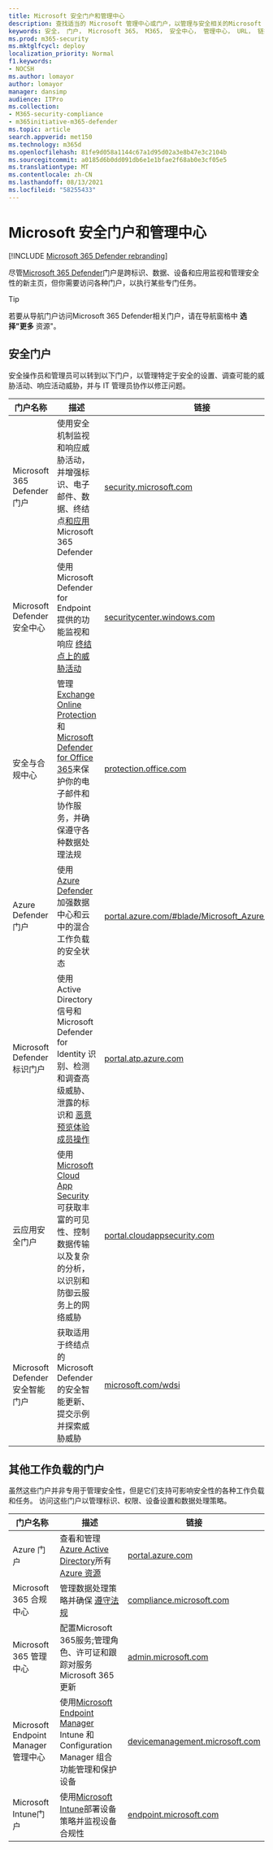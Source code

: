 ```yaml
---
title: Microsoft 安全门户和管理中心
description: 查找适当的 Microsoft 管理中心或门户，以管理与安全相关的Microsoft 365服务
keywords: 安全， 门户， Microsoft 365， M365， 安全中心， 管理中心， URL， 链接， Microsoft 365 Defender， Microsoft Defender for Endpoint， Microsoft Defender 安全中心， Microsoft Defender for Identity， Microsoft Defender for Office 365， MCAS， WDSI， SCC， Intune， MDM， MEM， ASC， 云应用安全， Azure AD， 安全 & 合规中心
ms.prod: m365-security
ms.mktglfcycl: deploy
localization_priority: Normal
f1.keywords:
- NOCSH
ms.author: lomayor
author: lomayor
manager: dansimp
audience: ITPro
ms.collection:
- M365-security-compliance
- m365initiative-m365-defender
ms.topic: article
search.appverid: met150
ms.technology: m365d
ms.openlocfilehash: 81fe9d058a1144c67a1d95d02a3e8b47e3c2104b
ms.sourcegitcommit: a0185d6b0dd091db6e1e1bfae2f68ab0e3cf05e5
ms.translationtype: MT
ms.contentlocale: zh-CN
ms.lasthandoff: 08/13/2021
ms.locfileid: "58255433"
---
```

# <a name="microsoft-security-portals-and-admin-centers"></a>Microsoft 安全门户和管理中心

[!INCLUDE [Microsoft 365 Defender rebranding](../includes/microsoft-defender.md)]

尽管[Microsoft 365 Defender](overview-security-center.md)门户是跨标识、数据、设备和应用监视和管理安全性的新主页，但你需要访问各种门户，以执行某些专门任务。

> [!TIP] 
> 若要从导航门户访问Microsoft 365 Defender相关门户，请在导航窗格中 **选择"更多** 资源"。

## <a name="security-portals"></a>安全门户

安全操作员和管理员可以转到以下门户，以管理特定于安全的设置、调查可能的威胁活动、响应活动威胁，并与 IT 管理员协作以修正问题。
<p></p>

| 门户名称 | 描述 | 链接 |
|---|---|---| 
| Microsoft 365 Defender 门户 | 使用安全机制监视和响应威胁活动，并增强标识、电子邮件、数据、终结点[和应用](microsoft-365-defender.md)Microsoft 365 Defender | [security.microsoft.com](https://security.microsoft.com/) |
| Microsoft Defender 安全中心 | 使用 Microsoft Defender for Endpoint 提供的功能监视和响应 [终结点上的威胁活动](/windows/security/threat-protection/microsoft-defender-atp/microsoft-defender-advanced-threat-protection) | [securitycenter.windows.com](https://securitycenter.microsoft.com/) |
| 安全与合规中心 | 管理[Exchange Online Protection](../office-365-security/exchange-online-protection-overview.md)和[Microsoft Defender for Office 365](/microsoft-365/security/office-365-security/defender-for-office-365)来保护你的电子邮件和协作服务，并确保遵守各种数据处理法规 | [protection.office.com](https://protection.office.com) |
| Azure Defender 门户 | 使用 [Azure Defender](/azure/security-center/security-center-intro) 加强数据中心和云中的混合工作负载的安全状态 | [portal.azure.com/#blade/Microsoft_Azure_Security](https://portal.azure.com/#blade/Microsoft_Azure_Security/SecurityMenuBlade/0) |
| Microsoft Defender 标识门户 | 使用 Active Directory 信号和 Microsoft Defender for Identity 识别、检测和调查高级威胁、泄露的标识和 [恶意预览体验成员操作](/azure-advanced-threat-protection/what-is-atp) | [portal.atp.azure.com](https://portal.atp.azure.com/) |
| 云应用安全门户 | 使用[Microsoft Cloud App Security](/cloud-app-security/what-is-cloud-app-security)可获取丰富的可见性、控制数据传输以及复杂的分析，以识别和防御云服务上的网络威胁 | [portal.cloudappsecurity.com](https://portal.cloudappsecurity.com/) |
| Microsoft Defender 安全智能门户 | 获取适用于终结点的 Microsoft Defender 的安全智能更新、提交示例并探索威胁威胁 | [microsoft.com/wdsi](https://microsoft.com/wdsi) |

## <a name="portals-for-other-workloads"></a>其他工作负载的门户

虽然这些门户并非专用于管理安全性，但是它们支持可影响安全性的各种工作负载和任务。 访问这些门户以管理标识、权限、设备设置和数据处理策略。
<p></p>

| 门户名称 | 描述 | 链接 | 
|---|---|---| 
| Azure 门户 | 查看和管理[Azure Active Directory](/azure/active-directory/fundamentals/active-directory-whatis)所有[Azure 资源](/azure/azure-resource-manager/management/overview)  | [portal.azure.com](https://portal.azure.com/) |
| Microsoft 365 合规中心 | 管理数据处理策略并确保 [遵守法规](/compliance/regulatory/offering-home) | [compliance.microsoft.com](https://compliance.microsoft.com/) |
| Microsoft 365 管理中心 | 配置Microsoft 365服务;管理角色、许可证和跟踪对服务Microsoft 365更新 | [admin.microsoft.com](https://go.microsoft.com/fwlink/p/?linkid=2166757) |
| Microsoft Endpoint Manager 管理中心 | 使用[Microsoft Endpoint Manager](/mem/configmgr/) Intune 和 Configuration Manager 组合功能管理和保护设备 | [devicemanagement.microsoft.com](https://devicemanagement.microsoft.com/) |
| Microsoft Intune门户 | 使用[Microsoft Intune](/intune/fundamentals/what-is-intune)部署设备策略并监视设备合规性 | [endpoint.microsoft.com](https://endpoint.microsoft.com/#blade/Microsoft_Intune_DeviceSettings/DevicesMenu/overview)